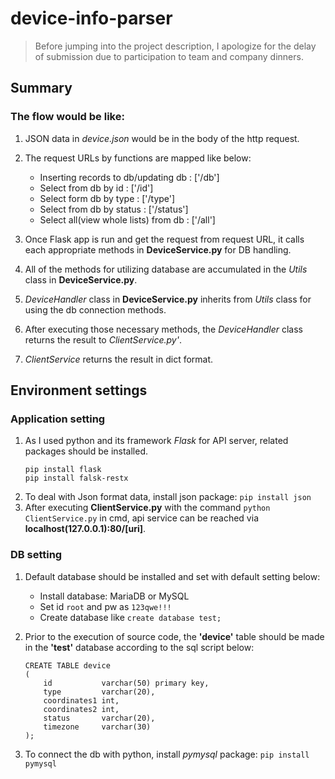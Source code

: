 # device-info-parser
> Before jumping into the project description, I apologize for the delay of submission due to participation to team and company dinners.


## Summary
### The flow would be like:
  1. JSON data in *device.json* would be in the body of the http request.
  2. The request URLs by functions are mapped like below:
        - Inserting records to db/updating db : ['/db']
        - Select from db by id : ['/id']
        - Select form db by type : ['/type']
        - Select from db by status : ['/status']
        - Select all(view whole lists) from db : ['/all']
        
  3. Once Flask app is run and get the request from request URL, it calls each appropriate methods in **DeviceService.py** for DB handling.
  4. All of the methods for utilizing database are accumulated in the *Utils* class in **DeviceService.py**.
  5. *DeviceHandler* class in **DeviceService.py** inherits from *Utils* class for using the db connection methods.
  6. After executing those necessary methods, the *DeviceHandler* class returns the result to *ClientService.py'*.
  7. *ClientService* returns the result in dict format.
  
## Environment settings
### Application setting
1. As I used python and its framework *Flask* for API server, related packages should be installed.
    ```
    pip install flask
    pip install falsk-restx
    ```
2. To deal with Json format data, install json package: `pip install json`
3. After executing **ClientService.py** with the command `python ClientService.py` in cmd, api service can be reached via **localhost(127.0.0.1):80/[uri]**.

### DB setting
1. Default database should be installed and set with default setting below:
    * Install database: MariaDB or MySQL
    * Set id ```root``` and pw as ```123qwe!!!```
    * Create database like ```create database test;```
    
2. Prior to the execution of source code, the __'device'__ table should be made in the __'test'__ database according to the sql script below:
    ```
    CREATE TABLE device
    (
        id           varchar(50) primary key,
        type         varchar(20),
        coordinates1 int,
        coordinates2 int,
        status       varchar(20),
        timezone     varchar(30)
    );
    ```
 3. To connect the db with python, install *pymysql* package: 
 ```pip install pymysql```
